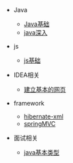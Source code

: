 

* Java

  * [Java基础](./document/java/guide.md)  
  * [java深入](./document/java/javaMore.md)
  
* js

  * [js基础](./document/js/js.md)  

* IDEA相关  

  * [建立基本的网页](./document/idea/web.md)
  
* framework  

  * [hibernate-xml](./document/framework/hibernate-xml.md)  
  * [springMVC](./document/framework/springMVC.md)
  
* 面试相关  
  
  * [java基本类型](./document/face/java/base.md)  
  


